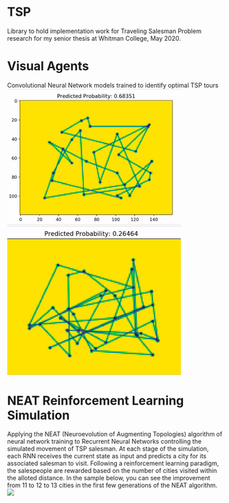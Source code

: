 # TSP
Library to hold implementation work for Traveling Salesman Problem research for my senior thesis at Whitman College, May 2020.


# Visual Agents
Convolutional Neural Network models trained to identify optimal TSP tours
<img src="TSP_NVA.gif" width="404">
<img src="TSP_NVA1.gif" width="404">

# NEAT Reinforcement Learning Simulation
Applying the NEAT (Neuroevolution of Augmenting Topologies) algorithm of neural network training to Recurrent Neural Networks controlling the simulated movement of TSP salesman. At each stage of the simulation, each RNN receives the current state as input and predicts a city for its associated salesman to visit. Following a reinforcement learning paradigm, the salespeople are rewarded based on the number of cities visited within the alloted distance. In the sample below, you can see the improvement from 11 to 12 to 13 cities in the first few generations of the NEAT algorithm.
<img src="TSPReinforcementNEAT.gif" width="800">

